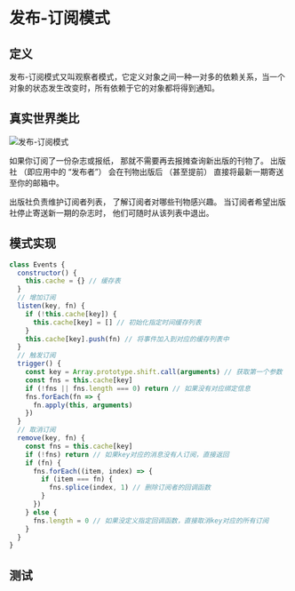 # 发布-订阅模式

## 定义

发布-订阅模式又叫观察者模式，它定义对象之间一种一对多的依赖关系，当一个对象的状态发生改变时，所有依赖于它的对象都将得到通知。

## 真实世界类比

![发布-订阅模式](https://refactoringguru.cn/images/patterns/content/observer/observer-comic-2-zh-2x.png)

如果你订阅了一份杂志或报纸， 那就不需要再去报摊查询新出版的刊物了。 出版社 （即应用中的 “发布者”） 会在刊物出版后 （甚至提前） 直接将最新一期寄送至你的邮箱中。

出版社负责维护订阅者列表， 了解订阅者对哪些刊物感兴趣。 当订阅者希望出版社停止寄送新一期的杂志时， 他们可随时从该列表中退出。

## 模式实现

```js
class Events {
  constructor() {
    this.cache = {} // 缓存表
  }
  // 增加订阅
  listen(key, fn) {
    if (!this.cache[key]) {
      this.cache[key] = [] // 初始化指定时间缓存列表
    }
    this.cache[key].push(fn) // 将事件加入到对应的缓存列表中
  }
  // 触发订阅
  trigger() {
    const key = Array.prototype.shift.call(arguments) // 获取第一个参数
    const fns = this.cache[key]
    if (!fns || fns.length === 0) return // 如果没有对应绑定信息
    fns.forEach(fn => {
      fn.apply(this, arguments)
    })
  }
  // 取消订阅
  remove(key, fn) {
    const fns = this.cache[key]
    if (!fns) return // 如果key对应的消息没有人订阅，直接返回
    if (fn) {
      fns.forEach((item, index) => {
        if (item === fn) {
          fns.splice(index, 1) // 删除订阅者的回调函数
        }
      })
    } else {
      fns.length = 0 // 如果没定义指定回调函数，直接取消key对应的所有订阅
    }
  }
}
```

## 测试



